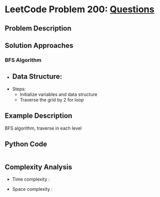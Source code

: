 # LeetCode Problem 200: [Questions](https://leetcode.com/problems/)
## Problem Description
## Solution Approaches
### BFS Algorithm
- Data Structure: 
    - 
- Steps:
    - Initialize variables and data structure 
    - Traverse the grid by 2 for loop 
## Example Description
BFS algorithm, traverse in each level

## Python Code
```python
```
## Complexity Analysis
- Time complexity : 

- Space complexity :